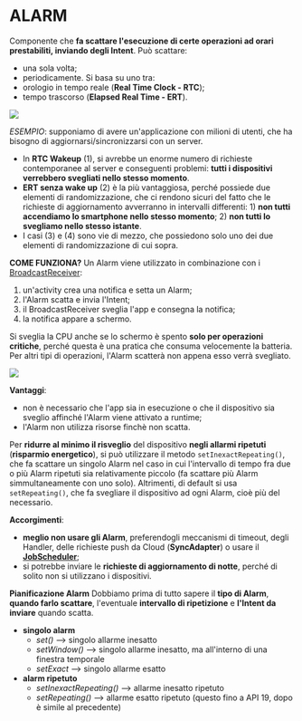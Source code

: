 # ALARM

Componente che **fa scattare l'esecuzione di certe operazioni ad orari prestabiliti, inviando degli Intent**. Può scattare:
- una sola volta;
- periodicamente.
Si basa su uno tra:
- orologio in tempo reale (**Real Time Clock - RTC**);
- tempo trascorso (**Elapsed Real Time - ERT**).

![](Screenshot%202024-06-10%20143244.png)

*ESEMPIO*: supponiamo di avere un'applicazione con milioni di utenti, che ha bisogno di aggiornarsi/sincronizzarsi con un server.
- In **RTC Wakeup** (1), si avrebbe un enorme numero di richieste contemporanee al server e conseguenti problemi: **tutti i dispositivi verrebbero svegliati nello stesso momento**.
- **ERT senza wake up** (2) è la più vantaggiosa, perché possiede due elementi di randomizzazione, che ci rendono sicuri del fatto che le richieste di aggiornamento avverranno in intervalli differenti:
	  1) **non tutti accendiamo lo smartphone nello stesso momento**;
	  2) **non tutti lo svegliamo nello stesso istante**.
- I casi (3) e (4) sono vie di mezzo, che possiedono solo uno dei due elementi di randomizzazione di cui sopra.

**COME FUNZIONA?**
Un Alarm viene utilizzato in combinazione con i [BroadcastReceiver](broadcast.md):
1) un'activity crea una notifica e setta un Alarm;
2) l'Alarm scatta e invia l'Intent;
3) il BroadcastReceiver sveglia l'app e consegna la notifica;
4) la notifica appare a schermo.

Si sveglia la CPU anche se lo schermo è spento **solo per operazioni critiche**, perché questa è una pratica che consuma velocemente la batteria. Per altri tipi di operazioni, l'Alarm scatterà non appena esso verrà svegliato.

![](Pasted%20image%2020240610141301.png)

**Vantaggi**:
- non è necessario che l'app sia in esecuzione o che il dispositivo sia sveglio affinché l'Alarm viene attivato a runtime;
- l'Alarm non utilizza risorse finchè non scatta.

Per **ridurre al minimo il risveglio** del dispositivo **negli allarmi ripetuti** (**risparmio energetico**), si può utilizzare il metodo `setInexactRepeating()`, che fa scattare un singolo Alarm nel caso in cui l'intervallo di tempo fra due o più Alarm ripetuti sia relativamente piccolo (fa scattare più Alarm simmultaneamente con uno solo). Altrimenti, di default si usa `setRepeating()`, che fa svegliare il dispositivo ad ogni Alarm, cioè più del necessario.

**Accorgimenti**:
- **meglio non usare gli Alarm**, preferendogli meccanismi di timeout, degli Handler, delle richieste push da Cloud (**SyncAdapter**) o usare il **[JobScheduler](job_scheduler.md)**;
- si potrebbe inviare le **richieste di aggiornamento di notte**, perché di solito non si utilizzano i dispositivi.

**Pianificazione Alarm**
Dobbiamo prima di tutto sapere il **tipo di Alarm**, **quando farlo scattare**, l'eventuale **intervallo di ripetizione** e **l'Intent da inviare** quando scatta.

- **singolo alarm**
	- *set()* --> singolo allarme inesatto
	- *setWindow()* --> singolo allarme inesatto, ma all'interno di una finestra temporale
	- *setExact* --> singolo allarme esatto
- **alarm ripetuto**
	- *setInexactRepeating()* --> allarme inesatto ripetuto
	- *setRepeating()* --> allarme esatto ripetuto (questo fino a API 19, dopo è simile al precedente)
